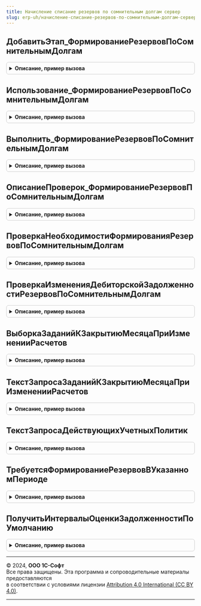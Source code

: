 ```yaml
---
title: Начисление списание резервов по сомнительным долгам сервер
slug: erp-uh/начисление-списание-резервов-по-сомнительным-долгам-сервер
---
```



## ДобавитьЭтап_ФормированиеРезервовПоСомнительнымДолгам
<details style="margin: 1em 0; padding: 0.5em; border: 1px solid #ccc; border-radius: 6px;">

<summary style="font-weight: bold; cursor: pointer;">Описание, пример вызова</summary>

```bsl

// Добавляет этап закрытия месяца Формирование резервов по сомнительным долгам.
//
// Параметры:
// 	ТаблицаЭтапов - см. Обработки.ОперацииЗакрытияМесяца.ИнициализироватьТаблицуОписанияЭтапов
// 	ТекущийРодитель - Строка - группа. в которую нужно добавить новый этап
//
Процедура ДобавитьЭтап_ФормированиеРезервовПоСомнительнымДолгам(ТаблицаЭтапов, ТекущийРодитель) Экспорт
```

Пример вызова
```bsl
НачислениеСписаниеРезервовПоСомнительнымДолгамСервер.ДобавитьЭтап_ФормированиеРезервовПоСомнительнымДолгам(ТаблицаЭтапов, ТекущийРодитель) 
```
</details>

## Использование_ФормированиеРезервовПоСомнительнымДолгам
<details style="margin: 1em 0; padding: 0.5em; border: 1px solid #ccc; border-radius: 6px;">

<summary style="font-weight: bold; cursor: pointer;">Описание, пример вызова</summary>

```bsl

// Проверка необходимости использования этапа закрытия месяца.
//
// Параметры:
//  ПараметрыОбработчика - Структура - параметры обработчика события этапа.
//
Процедура Использование_ФормированиеРезервовПоСомнительнымДолгам(ПараметрыОбработчика) Экспорт
```

Пример вызова
```bsl
НачислениеСписаниеРезервовПоСомнительнымДолгамСервер.Использование_ФормированиеРезервовПоСомнительнымДолгам(ПараметрыОбработчика) 
```
</details>

## Выполнить_ФормированиеРезервовПоСомнительнымДолгам
<details style="margin: 1em 0; padding: 0.5em; border: 1px solid #ccc; border-radius: 6px;">

<summary style="font-weight: bold; cursor: pointer;">Описание, пример вызова</summary>

```bsl

// Выполнение этапа закрытия месяца.
//
// Параметры:
//  ПараметрыОбработчика - Структура - параметры обработчика события этапа.
//
Процедура Выполнить_ФормированиеРезервовПоСомнительнымДолгам(ПараметрыОбработчика) Экспорт
```

Пример вызова
```bsl
НачислениеСписаниеРезервовПоСомнительнымДолгамСервер.Выполнить_ФормированиеРезервовПоСомнительнымДолгам(ПараметрыОбработчика) 
```
</details>

## ОписаниеПроверок_ФормированиеРезервовПоСомнительнымДолгам
<details style="margin: 1em 0; padding: 0.5em; border: 1px solid #ccc; border-radius: 6px;">

<summary style="font-weight: bold; cursor: pointer;">Описание, пример вызова</summary>

```bsl

// Описание проверок этапа закрытия месяца.
//
// Параметры:
//	ТаблицаПроверок - см. АудитСостоянияСистемыПереопределяемый.ЗаполнитьПроверкиДляРегистрации.
//
Процедура ОписаниеПроверок_ФормированиеРезервовПоСомнительнымДолгам(ТаблицаПроверок) Экспорт
```

Пример вызова
```bsl
НачислениеСписаниеРезервовПоСомнительнымДолгамСервер.ОписаниеПроверок_ФормированиеРезервовПоСомнительнымДолгам(ТаблицаПроверок) 
```
</details>

## ПроверкаНеобходимостиФормированияРезервовПоСомнительнымДолгам
<details style="margin: 1em 0; padding: 0.5em; border: 1px solid #ccc; border-radius: 6px;">

<summary style="font-weight: bold; cursor: pointer;">Описание, пример вызова</summary>

```bsl

// Этап требуется, если в текущем месяце отсутствует документ формирования резервов по сомнительным долгам.
//
// Параметры:
//  ПараметрыПроверки - Структура - параметр процедуры-обработчика проверки, см. АудитСостоянияСистемы.ИнициализироватьПараметрыПроверки
//
Процедура ПроверкаНеобходимостиФормированияРезервовПоСомнительнымДолгам(ПараметрыПроверки) Экспорт
```

Пример вызова
```bsl
НачислениеСписаниеРезервовПоСомнительнымДолгамСервер.ПроверкаНеобходимостиФормированияРезервовПоСомнительнымДолгам(ПараметрыПроверки) 
```
</details>

## ПроверкаИзмененияДебиторскойЗадолженностиРезервовПоСомнительнымДолгам
<details style="margin: 1em 0; padding: 0.5em; border: 1px solid #ccc; border-radius: 6px;">

<summary style="font-weight: bold; cursor: pointer;">Описание, пример вызова</summary>

```bsl

// Этап требуется, если дебиторская задолженность сохраненная в документе отличается от остатков дебиторской задолженности в учете.
//
// Параметры:
//  ПараметрыПроверки - Структура - параметр процедуры-обработчика проверки, см. АудитСостоянияСистемы.ИнициализироватьПараметрыПроверки
//
Процедура ПроверкаИзмененияДебиторскойЗадолженностиРезервовПоСомнительнымДолгам(ПараметрыПроверки) Экспорт
```

Пример вызова
```bsl
НачислениеСписаниеРезервовПоСомнительнымДолгамСервер.ПроверкаИзмененияДебиторскойЗадолженностиРезервовПоСомнительнымДолгам(ПараметрыПроверки) 
```
</details>

## ВыборкаЗаданийКЗакрытиюМесяцаПриИзмененииРасчетов
<details style="margin: 1em 0; padding: 0.5em; border: 1px solid #ccc; border-radius: 6px;">

<summary style="font-weight: bold; cursor: pointer;">Описание, пример вызова</summary>

```bsl

// Выбирает задания к закрытию месяца.
// Если по учетной политике резервы не формируются, то задания не регистрируются.
//
// Параметры:
// 	Запрос - Запрос - запрос, содержащий временную таблицу изменений расчетов с колонками:
// 	* Период - Дата -
// 	* Организация - СправочникСсылка.Организации -
// 	* Документ - ДокументСсылка -
// 	ИмяТаблицыИзменений - Строка - имя временной таблицы изменений расчетов.
//
// Возвращаемое значение:
//  ВыборкаИзРезультатаЗапроса - выборка заданий к закрытию месяца:
//  * Месяц - Дата - период задания
//  * Организация - СправочникСсылка.Организации - организация, по которой сформируется задание
//  * Операция - ПеречислениеСсылка.ОперацииЗакрытияМесяца - всегда ФормированиеРезервовПоСомнительнымДолгам
//  * Документ - Неопределено -
//
Функция ВыборкаЗаданийКЗакрытиюМесяцаПриИзмененииРасчетов(Запрос, ИмяТаблицыИзменений) Экспорт
```

Пример вызова
```bsl
Результат = НачислениеСписаниеРезервовПоСомнительнымДолгамСервер.ВыборкаЗаданийКЗакрытиюМесяцаПриИзмененииРасчетов(Запрос, ИмяТаблицыИзменений) 
```
</details>

## ТекстЗапросаЗаданийКЗакрытиюМесяцаПриИзмененииРасчетов
<details style="margin: 1em 0; padding: 0.5em; border: 1px solid #ccc; border-radius: 6px;">

<summary style="font-weight: bold; cursor: pointer;">Описание, пример вызова</summary>

```bsl

// Текст запроса заданий к закрытию месяца резервов по сомнительным долгам.
//
// Параметры:
// 	ИмяТаблицыДействующиеУчетныеПолитики - Строка - имя временной таблицы действующих учетных политик.
//   (См. ТекстЗапросаДействующихУчетныхПолитик).
//
// Возвращаемое значение:
//  Строка - текст запроса
//
Функция ТекстЗапросаЗаданийКЗакрытиюМесяцаПриИзмененииРасчетов(ИмяТаблицыДействующиеУчетныеПолитики) Экспорт
```

Пример вызова
```bsl
Результат = НачислениеСписаниеРезервовПоСомнительнымДолгамСервер.ТекстЗапросаЗаданийКЗакрытиюМесяцаПриИзмененииРасчетов(ИмяТаблицыДействующиеУчетныеПолитики) 
```
</details>

## ТекстЗапросаДействующихУчетныхПолитик
<details style="margin: 1em 0; padding: 0.5em; border: 1px solid #ccc; border-radius: 6px;">

<summary style="font-weight: bold; cursor: pointer;">Описание, пример вызова</summary>

```bsl

// Текст запроса действующих учетных политики резервов по сомнительным долгам.
//
// Параметры:
// 	ИмяТаблицыИзменений - Строка - имя временной таблицы изменений расчетов.
// 	ИмяПодготовленнойТаблицы - Строка - имя временной таблицы, в которую необходимо поместить действующие учетные политики.
//
// Возвращаемое значение:
//  Строка - текст запроса
//
Функция ТекстЗапросаДействующихУчетныхПолитик(ИмяТаблицыИзменений, ИмяПодготовленнойТаблицы) Экспорт
```

Пример вызова
```bsl
Результат = НачислениеСписаниеРезервовПоСомнительнымДолгамСервер.ТекстЗапросаДействующихУчетныхПолитик(ИмяТаблицыИзменений, ИмяПодготовленнойТаблицы) 
```
</details>

## ТребуетсяФормированиеРезервовВУказанномПериоде
<details style="margin: 1em 0; padding: 0.5em; border: 1px solid #ccc; border-radius: 6px;">

<summary style="font-weight: bold; cursor: pointer;">Описание, пример вызова</summary>

```bsl

// Проверяет совпадение указанного периода и периодичности формирования резервов.
//
// Параметры:
//	Периодичность - ПеречислениеСсылка.Периодичность - периодичность резервов
//	Период - Дата - период для формирования документа по данной операции
//
// Возвращаемое значение:
//	 Булево - признак необходимости формирования документа
//
Функция ТребуетсяФормированиеРезервовВУказанномПериоде(Периодичность, Период) Экспорт
```

Пример вызова
```bsl
Результат = НачислениеСписаниеРезервовПоСомнительнымДолгамСервер.ТребуетсяФормированиеРезервовВУказанномПериоде(Периодичность, Период) 
```
</details>

## ПолучитьИнтервалыОценкиЗадолженностиПоУмолчанию
<details style="margin: 1em 0; padding: 0.5em; border: 1px solid #ccc; border-radius: 6px;">

<summary style="font-weight: bold; cursor: pointer;">Описание, пример вызова</summary>

```bsl

Функция ПолучитьИнтервалыОценкиЗадолженностиПоУмолчанию() Экспорт
```

Пример вызова
```bsl
Результат = НачислениеСписаниеРезервовПоСомнительнымДолгамСервер.ПолучитьИнтервалыОценкиЗадолженностиПоУмолчанию() 
```
</details>

---

© 2024, **ООО 1С-Софт**  
Все права защищены. Эта программа и сопроводительные материалы предоставляются  
в соответствии с условиями лицензии [Attribution 4.0 International (CC BY 4.0)](https://creativecommons.org/licenses/by/4.0/legalcode).

---
